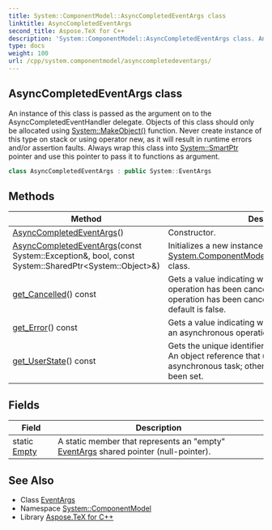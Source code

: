 ```yaml
---
title: System::ComponentModel::AsyncCompletedEventArgs class
linktitle: AsyncCompletedEventArgs
second_title: Aspose.TeX for C++
description: 'System::ComponentModel::AsyncCompletedEventArgs class. An instance of this class is passed as the argument on to the AsyncCompletedEventHandler delegate. Objects of this class should only be allocated using System::MakeObject() function. Never create instance of this type on stack or using operator new, as it will result in runtime errors and/or assertion faults. Always wrap this class into System::SmartPtr pointer and use this pointer to pass it to functions as argument in C++.'
type: docs
weight: 100
url: /cpp/system.componentmodel/asynccompletedeventargs/
---
```

## AsyncCompletedEventArgs class


An instance of this class is passed as the argument on to the AsyncCompletedEventHandler delegate. Objects of this class should only be allocated using [System::MakeObject()](../../system/makeobject/) function. Never create instance of this type on stack or using operator new, as it will result in runtime errors and/or assertion faults. Always wrap this class into [System::SmartPtr](../../system/smartptr/) pointer and use this pointer to pass it to functions as argument.

```cpp
class AsyncCompletedEventArgs : public System::EventArgs
```

## Methods

| Method | Description |
| --- | --- |
| [AsyncCompletedEventArgs](./asynccompletedeventargs/)() | Constructor. |
| [AsyncCompletedEventArgs](./asynccompletedeventargs/)(const System::Exception\&, bool, const System::SharedPtr\<System::Object\>\&) | Initializes a new instance of the [System.ComponentModel.AsyncCompletedEventArgs](./) class. |
| [get_Cancelled](./get_cancelled/)() const | Gets a value indicating whether an asynchronous operation has been canceled. true if the background operation has been canceled; otherwise false. The default is false. |
| [get_Error](./get_error/)() const | Gets a value indicating which error occurred during an asynchronous operation. |
| [get_UserState](./get_userstate/)() const | Gets the unique identifier for the asynchronous task. An object reference that uniquely identifies the asynchronous task; otherwise, null if no value has been set. |
## Fields

| Field | Description |
| --- | --- |
| static [Empty](../../system/eventargs/empty/) | A static member that represents an "empty" [EventArgs](../../system/eventargs/) shared pointer (null-pointer). |
## See Also

* Class [EventArgs](../../system/eventargs/)
* Namespace [System::ComponentModel](../)
* Library [Aspose.TeX for C++](../../)
